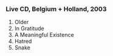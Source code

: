 ### Live CD, Belgium + Holland, 2003

1. Older
2. In Gratitude
3. A Meaningful Existence
4. Hatred
5. Snake